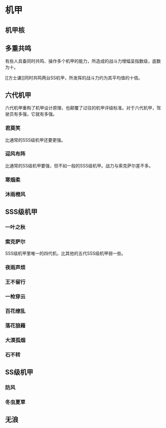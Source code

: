 # 机甲

## 机甲核

## 多重共鸣

有些人具备同时共鸣、操作多个机甲的能力，所造成的战斗力增幅呈指数级，底数为十。

[[方士谦]]同时共鸣两台SS机甲，所发挥的战斗力约为其平均值的十倍。

## 六代机甲

六代机甲重构了机甲设计原理，也颠覆了过往的机甲评级标准。对于六代机甲，驾驶员有多强，它就有多强。

### 君莫笑

比通常的SSS级机甲还要更强。

### 迎风布阵

比通常的SS级机甲要强，但不如一般的SSS级机甲。战力与索克萨尔差不多。

### 寒烟柔

### 沐雨橙风

## SSS级机甲

### 一叶之秋

### 索克萨尔

SSS级机甲里唯一的四代机，比其他的五代SSS级机甲弱一些。

### 夜雨声烦

### 王不留行

### 一枪穿云

### 百花缭乱

### 落花狼藉

### 大漠孤烟

### 石不转

## SS级机甲

### 防风

### 冬虫夏草

## 无浪
